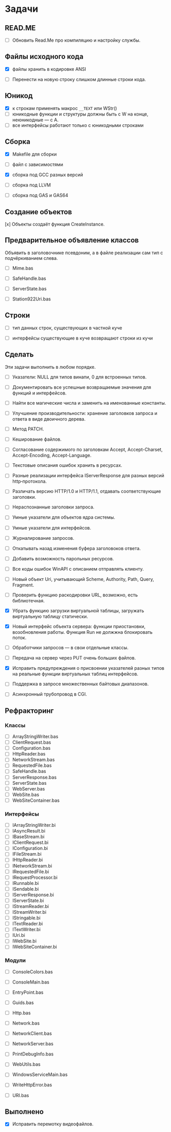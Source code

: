 ﻿# Задачи

## READ.ME

* [ ] Обновить Read.Me про компиляцию и настройку службы.


## Файлы исходного кода

* [x] файлы хранить в кодировке ANSI
* [ ] Перенести на новую строку слишком длинные строки кода.


## Юникод

* [x] к строкам применять макрос `__TEXT` или WStr()
* [ ] юникодные функции и структуры должны быть с W на конце, неюникодные — с A.
* [ ] все интерфейсы работают только с юникодными строками

## Сборка

* [x] Makefile для сборки
* [ ] файл с зависимостями
* [x] сборка под GCC разных версий
* [ ] сборка под LLVM
* [ ] сборка под GAS и GAS64


## Создание объектов

[x] Объекты создаёт функция CreateInstance.


## Предварительное объявление классов

Объявить в заголовочнике псевдоним, а в файле реализации сам тип с подчёркиванием слева.

* [ ] Mime.bas
* [ ] SafeHandle.bas
* [ ] ServerState.bas
* [ ] Station922Uri.bas


## Строки

* [ ] тип данных строк, существующих в частной куче
* [ ] интерфейсы существующие в куче возвращают строки из кучи


## Сделать

Эти задачи выполнить в любом порядке.

* [ ] Указатели: NULL для типов винапи, 0 для встроенных типов.
* [ ] Документировать все успешные возвращаемые значения для функций и интерфейсов.
* [ ] Найти все магические числа и заменить на именованные константы.
* [ ] Улучшение производительности: хранение заголовков запроса и ответа в виде двоичного дерева.
* [ ] Метод PATCH.
* [ ] Кеширование файлов.
* [ ] Согласование содержимого по заголовкам Accept, Accept-Charset, Accept-Encoding, Accept-Language.
* [ ] Текстовые описания ошибок хранить в ресурсах.
* [ ] Разные реализации интерфейса IServerResponse для разных версий http‐протокола.
* [ ] Различать версию HTTP/1.0 и HTTP/1.1, отдавать соответствующие заголовки.
* [ ] Нераспознанные заголовки запроса.
* [ ] Умные указатели для объектов ядра системы.
* [ ] Умные указатели для интерфейсов.
* [ ] Журналирование запросов.
* [ ] Откатывать назад изменения буфера заголовоков ответа.
* [ ] Добавить возможность парольных ресурсов.
* [ ] Все коды ошибок WinAPI с описанием отправлять клиенту.
* [ ] Новый объект Uri, учитывающий Scheme, Authority, Path, Query, Fragment.
* [ ] Проверить функцию раскодировки URL, возможно, есть библиотечная.
* [x] Убрать функцию загрузки виртуальной таблицы, загружать виртуальную таблицу статически.
* [x] Новый интерфейс объекта сервера: функции приостановки, возобновления работы. Функция Run не должжна блокировать поток.
* [ ] Обработчики запросов — в свои отдельные классы.
* [ ] Передача на сервер через PUT очень больших файлов.
* [x] Исправить предупреждения о присвоении указателей разных типов на реальные функции виртуальных таблиц интерфейсов.
* [ ] Поддержка в запросе множественных байтовых диапазонов.
* [ ] Асинхронный трубопровод в CGI.


## Рефракторинг

### Классы

* [ ] ArrayStringWriter.bas
* [ ] ClientRequest.bas
* [ ] Configuration.bas
* [ ] HttpReader.bas
* [ ] NetworkStream.bas
* [ ] RequestedFile.bas
* [ ] SafeHandle.bas
* [ ] ServerResponse.bas
* [ ] ServerState.bas
* [ ] WebServer.bas
* [ ] WebSite.bas
* [ ] WebSiteContainer.bas

### Интерфейсы

* [ ] IArrayStringWriter.bi
* [ ] IAsyncResult.bi
* [ ] IBaseStream.bi
* [ ] IClientRequest.bi
* [ ] IConfiguration.bi
* [ ] IFileStream.bi
* [ ] IHttpReader.bi
* [ ] INetworkStream.bi
* [ ] IRequestedFile.bi
* [ ] IRequestProcessor.bi
* [ ] IRunnable.bi
* [ ] ISendable.bi
* [ ] IServerResponse.bi
* [ ] IServerState.bi
* [ ] IStreamReader.bi
* [ ] IStreamWriter.bi
* [ ] IStringable.bi
* [ ] ITextReader.bi
* [ ] ITextWriter.bi
* [ ] IUri.bi
* [ ] IWebSite.bi
* [ ] IWebSiteContainer.bi

### Модули

* [ ] ConsoleColors.bas
* [ ] ConsoleMain.bas
* [ ] EntryPoint.bas
* [ ] Guids.bas
* [ ] Http.bas
* [ ] Network.bas
* [ ] NetworkClient.bas
* [ ] NetworkServer.bas
* [ ] PrintDebugInfo.bas
* [ ] WebUtils.bas
* [ ] WindowsServiceMain.bas
* [ ] WriteHttpError.bas
* [ ] URI.bas


## Выполнено

* [x] Исправить перемотку видеофайлов.
